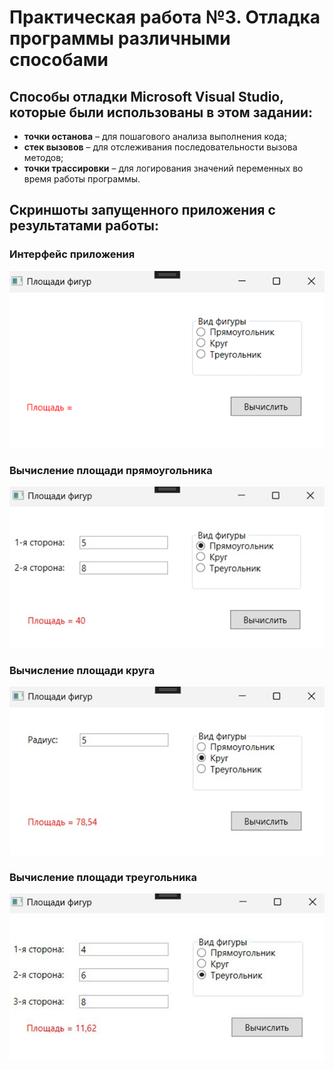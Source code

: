 # Практическая работа №3. Отладка программы различными способами

## Способы отладки Microsoft Visual Studio, которые были использованы в этом задании:
- **точки останова** – для пошагового анализа выполнения кода;
- **стек вызовов** – для отслеживания последовательности вызова методов;
- **точки трассировки** – для логирования значений переменных во время работы программы.

## Скриншоты запущенного приложения с результатами работы:
### Интерфейс приложения
![](image.png)

### Вычисление площади прямоугольника
![](image1.jpg)

### Вычисление площади круга
![](image2.jpg)

### Вычисление площади треугольника
![](image3.jpg)
